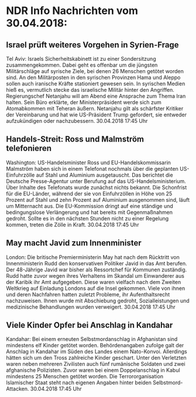# NDR Info Nachrichten vom 30.04.2018:


## Israel prüft weiteres Vorgehen in Syrien-Frage
Tel Aviv: Israels Sicherheitskabinett ist zu einer Sondersitzung zusammengekommen. Dabei geht es offenbar um die jüngsten Militärschläge auf syrische Ziele, bei denen 26 Menschen getötet worden sind. An den Militärposten in den syrischen Provinzen Hama und Aleppo sollen auch iranische Kräfte stationiert gewesen sein. In syrischen Medien hieß es, vermutlich stecke das israelische Militär hinter den Angriffen. Regierungschef Netanjahu will am Abend eine Ansprache zum Thema Iran halten. Sein Büro erklärte, der Ministerpräsident werde sich zum Atomabkommen mit Teheran äußern. Netanjahu gilt als schärfster Kritiker der Vereinbarung und hat wie US-Präsident Trump gefordert, sie entweder aufzukündigen oder nachzubessern. 30.04.2018 17:45 Uhr 

## Handels-Streit: Ross und Malmström telefonieren
Washington: US-Handelsminister Ross und EU-Handelskommissarin Malmström haben sich in einem Telefonat nochmals über die geplanten US-Einfuhrzölle auf Stahl und Aluminium ausgetauscht. Das berichtet die Deutsche Presse-Agentur unter Berufung auf das US-Handelsministerium. Über Inhalte des Telefonats wurde zunächst nichts bekannt. Die Schonfrist für die EU-Länder, während der sie von Einfuhrzöllen in Höhe von 25 Prozent auf Stahl und zehn Prozent auf Aluminium ausgenommen sind, läuft um Mitternacht aus. Die EU-Kommission dringt auf eine ständige und bedingungslose Verlängerung und hat bereits mit Gegenmaßnahmen gedroht. Sollte es in den nächsten Stunden nicht zu einer Regelung kommen, treten die Zölle in Kraft. 30.04.2018 17:45 Uhr 

## May macht Javid zum Innenminister
London:	 		Die britische Premierministerin May hat nach dem Rücktritt von Innenministerin Rudd den konservativen Politiker Javid in das Amt berufen. Der 48-Jährige Javid war bisher als Ressortchef für Kommunen zuständig. Rudd hatte zuvor wegen ihres Verhaltens im Skandal um Einwanderer aus der Karibik ihr Amt aufgegeben. Diese waren vielfach nach dem Zweiten Weltkrieg auf Einladung Londons auf die Insel gekommen. Viele von ihnen und deren Nachfahren hatten zuletzt Probleme, ihr Aufenthaltsrecht nachzuweisen. Ihnen wurde mit Abschiebung gedroht, Sozialleistungen und medizinische Behandlungen wurden verweigert. 30.04.2018 17:45 Uhr 

## Viele Kinder Opfer bei Anschlag in Kandahar
Kandahar: Bei einem erneuten Selbstmordanschlag in Afghanistan sind mindestens elf Kinder getötet worden. Behördenangaben zufolge galt der Anschlag in Kandahar im Süden des Landes einem Nato-Konvoi. Allerdings hätten sich um den Tross zahlreiche Kinder geschart. Unter den Verletzten waren neben mehreren Zivilisten auch fünf rumänische Soldaten und zwei afghanische Polizisten. Zuvor waren bei einem Doppelanschlag in Kabul mindestens 25 Menschen getötet worden. Die Terrororganisation Islamischer Staat steht nach eigenen Angaben hinter beiden Selbstmord-Attacken. 30.04.2018 17:45 Uhr 
